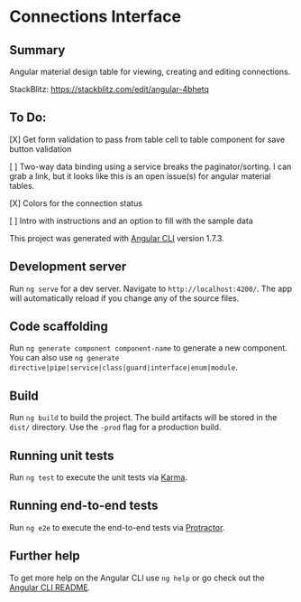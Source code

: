 # Connections Interface

## Summary

Angular material design table for viewing, creating and editing connections.

StackBlitz:
https://stackblitz.com/edit/angular-4bhetq

## To Do:

[X] Get form validation to pass from table cell to table component for save button validation

[ ] Two-way data binding using a service breaks the paginator/sorting. I can grab a link, but it looks like this is an open issue(s) for angular material tables.

[X] Colors for the connection status

[ ] Intro with instructions and an option to fill with the sample data


This project was generated with [Angular CLI](https://github.com/angular/angular-cli) version 1.7.3.

## Development server

Run `ng serve` for a dev server. Navigate to `http://localhost:4200/`. The app will automatically reload if you change any of the source files.

## Code scaffolding

Run `ng generate component component-name` to generate a new component. You can also use `ng generate directive|pipe|service|class|guard|interface|enum|module`.

## Build

Run `ng build` to build the project. The build artifacts will be stored in the `dist/` directory. Use the `-prod` flag for a production build.

## Running unit tests

Run `ng test` to execute the unit tests via [Karma](https://karma-runner.github.io).

## Running end-to-end tests

Run `ng e2e` to execute the end-to-end tests via [Protractor](http://www.protractortest.org/).

## Further help

To get more help on the Angular CLI use `ng help` or go check out the [Angular CLI README](https://github.com/angular/angular-cli/blob/master/README.md).
